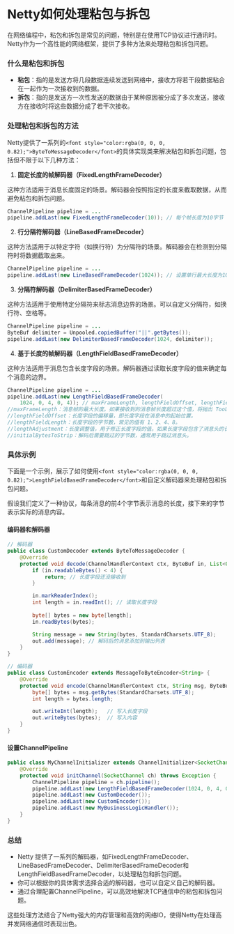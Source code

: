 # Netty如何处理粘包与拆包

<font style="color:rgba(0, 0, 0, 0.82);">在网络编程中，粘包和拆包是常见的问题，特别是在使用TCP协议进行通讯时。Netty作为一个高性能的网络框架，提供了多种方法来处理粘包和拆包问题。</font>

### <font style="color:rgba(0, 0, 0, 0.82);">什么是粘包和拆包</font>
+ **<font style="color:rgba(0, 0, 0, 0.82);">粘包</font>**<font style="color:rgba(0, 0, 0, 0.82);">：指的是发送方将几段数据连续发送到网络中，接收方将若干段数据粘合在一起作为一次接收到的数据。</font>
+ **<font style="color:rgba(0, 0, 0, 0.82);">拆包</font>**<font style="color:rgba(0, 0, 0, 0.82);">：指的是发送方一次性发送的数据由于某种原因被分成了多次发送，接收方在接收时将这些数据分成了若干次接收。</font>

### <font style="color:rgba(0, 0, 0, 0.82);">处理粘包和拆包的方法</font>
<font style="color:rgba(0, 0, 0, 0.82);">Netty提供了一系列的</font>`<font style="color:rgba(0, 0, 0, 0.82);">ByteToMessageDecoder</font>`<font style="color:rgba(0, 0, 0, 0.82);">的具体实现类来解决粘包和拆包问题，包括但不限于以下几种方法：</font>

1. **<font style="color:rgba(0, 0, 0, 0.82);">固定长度的帧解码器（FixedLengthFrameDecoder）</font>**

<font style="color:rgba(0, 0, 0, 0.82);">这种方法适用于消息长度固定的场景。解码器会按照指定的长度来截取数据，从而避免粘包和拆包问题。</font>

```java
ChannelPipeline pipeline = ...  
pipeline.addLast(new FixedLengthFrameDecoder(10)); // 每个帧长度为10字节
```

2. **<font style="color:rgba(0, 0, 0, 0.82);">行分隔符解码器（LineBasedFrameDecoder）</font>**

<font style="color:rgba(0, 0, 0, 0.82);">这种方法适用于以特定字符（如换行符）为分隔符的场景。解码器会在检测到分隔符时将数据截取出来。</font>

```java
ChannelPipeline pipeline = ...  
pipeline.addLast(new LineBasedFrameDecoder(1024)); // 设置单行最大长度为1024，如果超过这个长度且没有找到分隔符，将抛出 TooLongFrameException。
```

3. **<font style="color:rgba(0, 0, 0, 0.82);">分隔符解码器（DelimiterBasedFrameDecoder）</font>**

<font style="color:rgba(0, 0, 0, 0.82);">这种方法适用于使用特定分隔符来标志消息边界的场景。可以自定义分隔符，如换行符、空格等。</font>

```java
ChannelPipeline pipeline = ...  
ByteBuf delimiter = Unpooled.copiedBuffer("||".getBytes());  
pipeline.addLast(new DelimiterBasedFrameDecoder(1024, delimiter));
```

4. **<font style="color:rgba(0, 0, 0, 0.82);">基于长度的帧解码器（LengthFieldBasedFrameDecoder）</font>**

<font style="color:rgba(0, 0, 0, 0.82);">这种方法适用于消息包含长度字段的场景。解码器通过读取长度字段的值来确定每个消息的边界。</font>

```java
ChannelPipeline pipeline = ...  
pipeline.addLast(new LengthFieldBasedFrameDecoder(  
    1024, 0, 4, 0, 4)); // maxFrameLength, lengthFieldOffset, lengthFieldLength, lengthAdjustment, initialBytesToStrip
//maxFrameLength：消息帧的最大长度。如果接收到的消息帧长度超过这个值，将抛出 TooLongFrameException。
//lengthFieldOffset：长度字段的偏移量，即长度字段在消息中的起始位置。
//lengthFieldLength：长度字段的字节数，常见的值有 1、2、4、8。
//lengthAdjustment：长度调整值，用于修正长度字段的值。如果长度字段包含了消息头的长度，则需要减去消息头的长度。
//initialBytesToStrip：解码后需要跳过的字节数，通常用于跳过消息头。

```

### <font style="color:rgba(0, 0, 0, 0.82);">具体示例</font>
<font style="color:rgba(0, 0, 0, 0.82);">下面是一个示例，展示了如何使用</font>`<font style="color:rgba(0, 0, 0, 0.82);">LengthFieldBasedFrameDecoder</font>`<font style="color:rgba(0, 0, 0, 0.82);">和自定义解码器来处理粘包和拆包问题。</font>

<font style="color:rgba(0, 0, 0, 0.82);">假设我们定义了一种协议，每条消息的前4个字节表示消息的长度，接下来的字节表示实际的消息内容。</font>

#### <font style="color:rgba(0, 0, 0, 0.82);">编码器和解码器</font>
```java
// 解码器  
public class CustomDecoder extends ByteToMessageDecoder {  
    @Override  
    protected void decode(ChannelHandlerContext ctx, ByteBuf in, List<Object> out) throws Exception {  
        if (in.readableBytes() < 4) {  
            return; // 长度字段还没接收到  
        }  

        in.markReaderIndex();  
        int length = in.readInt(); // 读取长度字段  
        
        byte[] bytes = new byte[length];  
        in.readBytes(bytes);  

        String message = new String(bytes, StandardCharsets.UTF_8);  
        out.add(message); // 解码后的消息添加到输出列表  
    }  
}  

// 编码器  
public class CustomEncoder extends MessageToByteEncoder<String> {  
    @Override  
    protected void encode(ChannelHandlerContext ctx, String msg, ByteBuf out) throws Exception {  
        byte[] bytes = msg.getBytes(StandardCharsets.UTF_8);  
        int length = bytes.length;  

        out.writeInt(length);   // 写入长度字段  
        out.writeBytes(bytes);  // 写入内容  
    }  
}
```

#### <font style="color:rgba(0, 0, 0, 0.82);">设置ChannelPipeline</font>
```java
public class MyChannelInitializer extends ChannelInitializer<SocketChannel> {  
    @Override  
    protected void initChannel(SocketChannel ch) throws Exception {  
        ChannelPipeline pipeline = ch.pipeline();  
        pipeline.addLast(new LengthFieldBasedFrameDecoder(1024, 0, 4, 0, 4));  
        pipeline.addLast(new CustomDecoder());  
        pipeline.addLast(new CustomEncoder());  
        pipeline.addLast(new MyBusinessLogicHandler());  
    }  
}
```

### <font style="color:rgba(0, 0, 0, 0.82);">总结</font>
+ <font style="color:rgba(0, 0, 0, 0.82);">Netty 提供了一系列的解码器，如FixedLengthFrameDecoder、LineBasedFrameDecoder、DelimiterBasedFrameDecoder和LengthFieldBasedFrameDecoder，以处理粘包和拆包问题。</font>
+ <font style="color:rgba(0, 0, 0, 0.82);">你可以根据你的具体需求选择合适的解码器，也可以自定义自己的解码器。</font>
+ <font style="color:rgba(0, 0, 0, 0.82);">通过合理配置ChannelPipeline，可以高效地解决TCP通信中的粘包和拆包问题。</font>

<font style="color:rgba(0, 0, 0, 0.82);">这些处理方法结合了Netty强大的内存管理和高效的网络IO，使得Netty在处理高并发网络通信时表现出色。</font>


